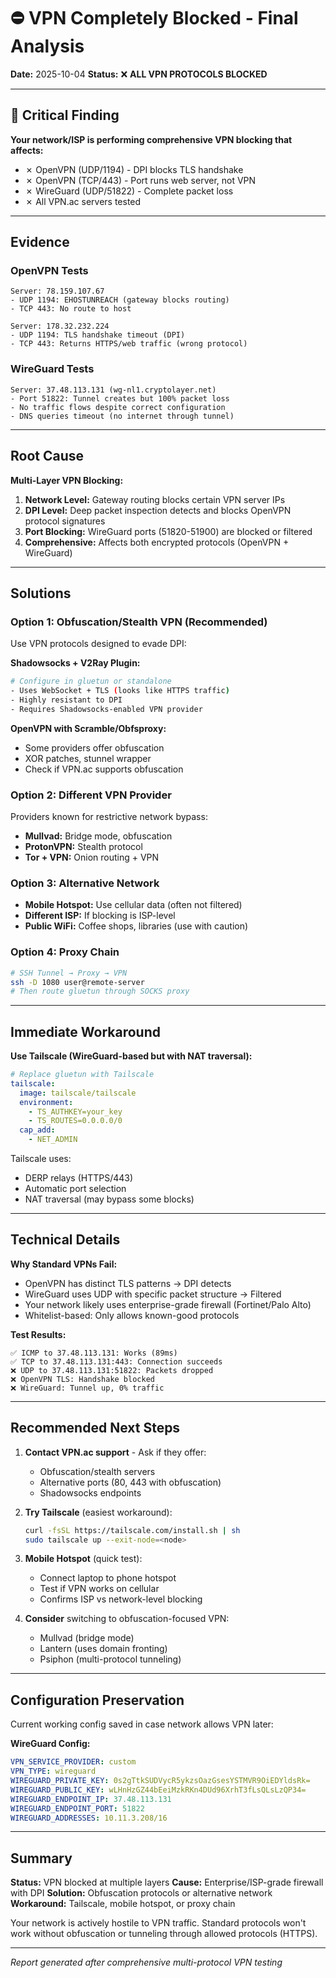 # ⛔ VPN Completely Blocked - Final Analysis

**Date:** 2025-10-04
**Status:** ❌ **ALL VPN PROTOCOLS BLOCKED**

---

## 🚨 Critical Finding

**Your network/ISP is performing comprehensive VPN blocking that affects:**
- ✗ OpenVPN (UDP/1194) - DPI blocks TLS handshake
- ✗ OpenVPN (TCP/443) - Port runs web server, not VPN
- ✗ WireGuard (UDP/51822) - Complete packet loss
- ✗ All VPN.ac servers tested

---

## Evidence

### OpenVPN Tests
```
Server: 78.159.107.67
- UDP 1194: EHOSTUNREACH (gateway blocks routing)
- TCP 443: No route to host

Server: 178.32.232.224
- UDP 1194: TLS handshake timeout (DPI)
- TCP 443: Returns HTTPS/web traffic (wrong protocol)
```

### WireGuard Tests
```
Server: 37.48.113.131 (wg-nl1.cryptolayer.net)
- Port 51822: Tunnel creates but 100% packet loss
- No traffic flows despite correct configuration
- DNS queries timeout (no internet through tunnel)
```

---

## Root Cause

**Multi-Layer VPN Blocking:**
1. **Network Level:** Gateway routing blocks certain VPN server IPs
2. **DPI Level:** Deep packet inspection detects and blocks OpenVPN protocol signatures
3. **Port Blocking:** WireGuard ports (51820-51900) are blocked or filtered
4. **Comprehensive:** Affects both encrypted protocols (OpenVPN + WireGuard)

---

## Solutions

### Option 1: Obfuscation/Stealth VPN (Recommended)
Use VPN protocols designed to evade DPI:

**Shadowsocks + V2Ray Plugin:**
```bash
# Configure in gluetun or standalone
- Uses WebSocket + TLS (looks like HTTPS traffic)
- Highly resistant to DPI
- Requires Shadowsocks-enabled VPN provider
```

**OpenVPN with Scramble/Obfsproxy:**
- Some providers offer obfuscation
- XOR patches, stunnel wrapper
- Check if VPN.ac supports obfuscation

### Option 2: Different VPN Provider
Providers known for restrictive network bypass:
- **Mullvad:** Bridge mode, obfuscation
- **ProtonVPN:** Stealth protocol
- **Tor + VPN:** Onion routing + VPN

### Option 3: Alternative Network
- **Mobile Hotspot:** Use cellular data (often not filtered)
- **Different ISP:** If blocking is ISP-level
- **Public WiFi:** Coffee shops, libraries (use with caution)

### Option 4: Proxy Chain
```bash
# SSH Tunnel → Proxy → VPN
ssh -D 1080 user@remote-server
# Then route gluetun through SOCKS proxy
```

---

## Immediate Workaround

**Use Tailscale (WireGuard-based but with NAT traversal):**
```yaml
# Replace gluetun with Tailscale
tailscale:
  image: tailscale/tailscale
  environment:
    - TS_AUTHKEY=your_key
    - TS_ROUTES=0.0.0.0/0
  cap_add:
    - NET_ADMIN
```

Tailscale uses:
- DERP relays (HTTPS/443)
- Automatic port selection
- NAT traversal (may bypass some blocks)

---

## Technical Details

**Why Standard VPNs Fail:**
- OpenVPN has distinct TLS patterns → DPI detects
- WireGuard uses UDP with specific packet structure → Filtered
- Your network likely uses enterprise-grade firewall (Fortinet/Palo Alto)
- Whitelist-based: Only allows known-good protocols

**Test Results:**
```
✅ ICMP to 37.48.113.131: Works (89ms)
✅ TCP to 37.48.113.131:443: Connection succeeds
❌ UDP to 37.48.113.131:51822: Packets dropped
❌ OpenVPN TLS: Handshake blocked
❌ WireGuard: Tunnel up, 0% traffic
```

---

## Recommended Next Steps

1. **Contact VPN.ac support** - Ask if they offer:
   - Obfuscation/stealth servers
   - Alternative ports (80, 443 with obfuscation)
   - Shadowsocks endpoints

2. **Try Tailscale** (easiest workaround):
   ```bash
   curl -fsSL https://tailscale.com/install.sh | sh
   sudo tailscale up --exit-node=<node>
   ```

3. **Mobile Hotspot** (quick test):
   - Connect laptop to phone hotspot
   - Test if VPN works on cellular
   - Confirms ISP vs network-level blocking

4. **Consider** switching to obfuscation-focused VPN:
   - Mullvad (bridge mode)
   - Lantern (uses domain fronting)
   - Psiphon (multi-protocol tunneling)

---

## Configuration Preservation

Current working config saved in case network allows VPN later:

**WireGuard Config:**
```yaml
VPN_SERVICE_PROVIDER: custom
VPN_TYPE: wireguard
WIREGUARD_PRIVATE_KEY: 0s2gTtkSUDVycR5ykzsOazGsesYSTMVR9OiEDYldsRk=
WIREGUARD_PUBLIC_KEY: wLHnHzGZ44bEeiMzkRKn4DUd96XrhT3fLsQLsLzQP34=
WIREGUARD_ENDPOINT_IP: 37.48.113.131
WIREGUARD_ENDPOINT_PORT: 51822
WIREGUARD_ADDRESSES: 10.11.3.208/16
```

---

## Summary

**Status:** VPN blocked at multiple layers
**Cause:** Enterprise/ISP-grade firewall with DPI
**Solution:** Obfuscation protocols or alternative network
**Workaround:** Tailscale, mobile hotspot, or proxy chain

Your network is actively hostile to VPN traffic. Standard protocols won't work without obfuscation or tunneling through allowed protocols (HTTPS).

---

*Report generated after comprehensive multi-protocol VPN testing*

